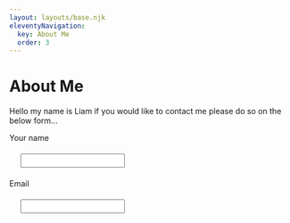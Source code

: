 ```yaml
---
layout: layouts/base.njk
eleventyNavigation:
  key: About Me
  order: 3
---
```


# About Me

Hello my name is Liam if you would like to contact me please do so on the below form...

<style>input{
  display: block;
  padding: 3px;
  margin: 20px;
}</style>
<form>
  <label for="name">Your name</label>
  <input type="text" name="name" id="name">
  <label for="email">Email</label>
  <input type="email" name="email" id="email">
  
</form>

